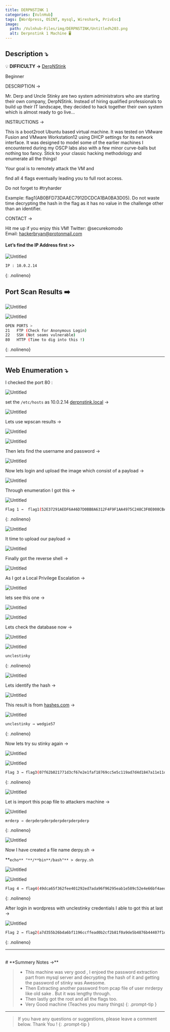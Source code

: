 ```yaml
---
title: DERPNSTINK 1
categories: [VulnHub]
tags: [Wordpress, OSINT, mysql, Wireshark, PrivEsc]
image:
  path: /Vulnhub-Files/img/DERPNSTINK/Untitled%203.png
  alt: Derpnstink 1 Machine 🖥️
---
```


## **Description ⤵️**


💡 **DIFFICULTY →** [DerpNStink](https://www.vulnhub.com/entry/derpnstink-1,221/)

Beginner

DESCRIPTION →

Mr. Derp and Uncle Stinky are two system administrators who are starting their own company, DerpNStink. Instead of hiring qualified professionals to build up their IT landscape, they decided to hack together their own system which is almost ready to go live...

INSTRUCTIONS →

This is a boot2root Ubuntu based virtual machine. It was tested on VMware Fusion and VMware Workstation12 using DHCP settings for its network interface. It was designed to model some of the earlier machines I encountered during my OSCP labs also with a few minor curve-balls but nothing too fancy. Stick to your classic hacking methodology and enumerate all the things!

Your goal is to remotely attack the VM and

find all 4 flags eventually leading you to full root access.

Do not forget to #tryharder

Example: flag1(AB0BFD73DAAEC7912DCDCA1BA0BA3D05). Do not waste time decrypting the hash in the flag as it has no value in the challenge other than an identifier.

CONTACT →

Hit me up if you enjoy this VM! Twitter: @securekomodo Email: hackerbryan@protonmail.com


#### **Let’s find the IP Address first >>**

![Untitled](/Vulnhub-Files/img/DERPNSTINK/Untitled.png)

```bash
IP : 10.0.2.14
```
{: .nolineno}

## Port Scan Results ➡️

![Untitled](/Vulnhub-Files/img/DERPNSTINK/Untitled%201.png)

![Untitled](/Vulnhub-Files/img/DERPNSTINK/Untitled%202.png)

```bash
OPEN PORTS >
21   FTP (Check for Anonymous Login)
22   SSH (Not seams vulnerable)
80   HTTP (Time to dig into this !)
```
{: .nolineno}

---

## Web Enumeration ⤵️

I checked the port 80 :

![Untitled](/Vulnhub-Files/img/DERPNSTINK/Untitled%203.png)

set the `/etc/hosts` as 10.0.2.14 [derpnstink.local](http://derpnstink.local/) →

![Untitled](/Vulnhub-Files/img/DERPNSTINK/Untitled%204.png)

Lets use wpscan results →

![Untitled](/Vulnhub-Files/img/DERPNSTINK/Untitled%205.png)

![Untitled](/Vulnhub-Files/img/DERPNSTINK/Untitled%206.png)

Then lets find the username and password →

![Untitled](/Vulnhub-Files/img/DERPNSTINK/Untitled%207.png)

Now lets login and upload the image which consist of a payload →

![Untitled](/Vulnhub-Files/img/DERPNSTINK/Untitled%208.png)

Through enumeration I got this →

![Untitled](/Vulnhub-Files/img/DERPNSTINK/Untitled%209.png)

```bash
Flag 1 →  flag1(52E37291AEDF6A46D7D0BB8A6312F4F9F1AA4975C248C3F0E008CBA09D6E9166)
```
{: .nolineno}

![Untitled](/Vulnhub-Files/img/DERPNSTINK/Untitled%2010.png)

It time to upload our payload →

![Untitled](/Vulnhub-Files/img/DERPNSTINK/Untitled%2011.png)

Finally got the reverse shell → 

![Untitled](/Vulnhub-Files/img/DERPNSTINK/Untitled%2012.png)

As I got a Local Privilege Escalation →

![Untitled](/Vulnhub-Files/img/DERPNSTINK/Untitled%2013.png)

lets see this one →

![Untitled](/Vulnhub-Files/img/DERPNSTINK/Untitled%2014.png)

![Untitled](/Vulnhub-Files/img/DERPNSTINK/Untitled%2015.png)

Lets check the database now →

![Untitled](/Vulnhub-Files/img/DERPNSTINK/Untitled%2016.png)

![Untitled](/Vulnhub-Files/img/DERPNSTINK/Untitled%2017.png)

```bash
unclestinky
```
{: .nolineno}

![Untitled](/Vulnhub-Files/img/DERPNSTINK/Untitled%2018.png)

Lets identify the hash →

![Untitled](/Vulnhub-Files/img/DERPNSTINK/Untitled%2019.png)

This result is from [hashes.com](http://hashes.com/)  →

![Untitled](/Vulnhub-Files/img/DERPNSTINK/Untitled%2020.png)

```bash
unclestinky → wedgie57
```
{: .nolineno}

Now lets try su stinky again →

![Untitled](/Vulnhub-Files/img/DERPNSTINK/Untitled%2021.png)

![Untitled](/Vulnhub-Files/img/DERPNSTINK/Untitled%2022.png)

```bash
Flag 3 → flag3(07f62b021771d3cf67e2e1faf18769cc5e5c119ad7d4d1847a11e11d6d5a7ecb)
```
{: .nolineno}

![Untitled](/Vulnhub-Files/img/DERPNSTINK/Untitled%2023.png)

Let is import this pcap file to attackers machine →

![Untitled](/Vulnhub-Files/img/DERPNSTINK/Untitled%2024.png)

```bash
mrderp → derpderpderpderpderpderpderp
```
{: .nolineno}

![Untitled](/Vulnhub-Files/img/DERPNSTINK/Untitled%2025.png)

Now I have created a file name derpy.sh →

**`echo** "**/**bin**/bash"** > derpy.sh`

![Untitled](/Vulnhub-Files/img/DERPNSTINK/Untitled%2026.png)

![Untitled](/Vulnhub-Files/img/DERPNSTINK/Untitled%2027.png)

```bash
Flag 4 → flag4(49dca65f362fee401292ed7ada96f96295eab1e589c52e4e66bf4aedda715fdd)
```
{: .nolineno}

After login in wordpress with unclestinky credentials I able to got this at last →

![Untitled](/Vulnhub-Files/img/DERPNSTINK/Untitled%2028.png)

```bash
Flag 2 → flag2(a7d355b26bda6bf1196ccffead0b2cf2b81f0a9de5b4876b44407f1dc07e51e6)
```
{: .nolineno}

<hr>
<br>
# **Summery Notes →**

>
> - This machine was very good , I enjoed the password extraction part from mysql server and decrypting the hash of it and getting the password of stinky was Awesome.
> - Then Extracting another password from pcap file of user mrderpy like old sake . But it was lengthy through.
> - Then lastly got the root and all the flags too.
> - Very Good machine (Teaches you many things)
{: .prompt-tip }

<hr>

> If you have any questions or suggestions, please leave a comment below.
Thank You ! 
{: .prompt-tip }
